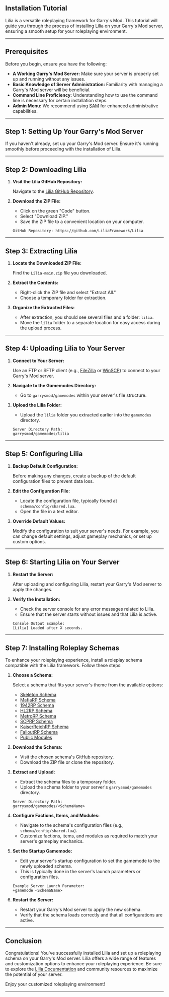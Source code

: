## **Installation Tutorial**

Lilia is a versatile roleplaying framework for Garry's Mod. This tutorial will guide you through the process of installing Lilia on your Garry's Mod server, ensuring a smooth setup for your roleplaying environment.

---

## Prerequisites

Before you begin, ensure you have the following:

- **A Working Garry's Mod Server:** Make sure your server is properly set up and running without any issues.
- **Basic Knowledge of Server Administration:** Familiarity with managing a Garry's Mod server will be beneficial.
- **Command Line Proficiency:** Understanding how to use the command line is necessary for certain installation steps.
- **Admin Menu:** We recommend using [SAM](https://www.gmodstore.com/market/view/sam) for enhanced administrative capabilities.

---

## Step 1: Setting Up Your Garry's Mod Server

If you haven't already, set up your Garry's Mod server. Ensure it's running smoothly before proceeding with the installation of Lilia.

---

## Step 2: Downloading Lilia

1. **Visit the Lilia GitHub Repository:**

    Navigate to the [Lilia GitHub Repository](https://github.com/LiliaFramework/Lilia).

2. **Download the ZIP File:**

    - Click on the green "Code" button.
    - Select "Download ZIP."
    - Save the ZIP file to a convenient location on your computer.

    ```plaintext
    GitHub Repository: https://github.com/LiliaFramework/Lilia
    ```

---

## Step 3: Extracting Lilia

1. **Locate the Downloaded ZIP File:**

    Find the `Lilia-main.zip` file you downloaded.

2. **Extract the Contents:**

    - Right-click the ZIP file and select "Extract All."
    - Choose a temporary folder for extraction.

3. **Organize the Extracted Files:**

    - After extraction, you should see several files and a folder: `lilia`.
    - Move the `lilia` folder to a separate location for easy access during the upload process.

---

## Step 4: Uploading Lilia to Your Server

1. **Connect to Your Server:**

    Use an FTP or SFTP client (e.g., [FileZilla](https://filezilla-project.org/) or [WinSCP](https://winscp.net/eng/index.php)) to connect to your Garry's Mod server.

2. **Navigate to the Gamemodes Directory:**

    - Go to `garrysmod/gamemodes` within your server's file structure.

3. **Upload the Lilia Folder:**

    - Upload the `lilia` folder you extracted earlier into the `gamemodes` directory.

    ```plaintext
    Server Directory Path:
    garrysmod/gamemodes/lilia
    ```

---

## Step 5: Configuring Lilia

1. **Backup Default Configuration:**

    Before making any changes, create a backup of the default configuration files to prevent data loss.

2. **Edit the Configuration File:**

    - Locate the configuration file, typically found at `schema/config/shared.lua`.
    - Open the file in a text editor.

3. **Override Default Values:**

    Modify the configuration to suit your server's needs. For example, you can change default settings, adjust gameplay mechanics, or set up custom options.

---

## Step 6: Starting Lilia on Your Server

1. **Restart the Server:**

    After uploading and configuring Lilia, restart your Garry's Mod server to apply the changes.

2. **Verify the Installation:**

    - Check the server console for any error messages related to Lilia.
    - Ensure that the server starts without issues and that Lilia is active.

    ```plaintext
    Console Output Example:
    [Lilia] Loaded after X seconds.
    ```

---

## Step 7: Installing Roleplay Schemas

To enhance your roleplaying experience, install a roleplay schema compatible with the Lilia framework. Follow these steps:

1. **Choose a Schema:**

    Select a schema that fits your server's theme from the available options:

    - [Skeleton Schema](https://github.com/LiliaFramework/Skeleton)
    - [MafiaRP Schema](https://github.com/LiliaFramework/MafiaRP)
    - [1942RP Schema](https://github.com/LiliaFramework/1942RP)
    - [HL2RP Schema](https://github.com/LiliaFramework/HL2RP)
    - [MetroRP Schema](https://github.com/LiliaFramework/MetroRP)
    - [SCPRP Schema](https://github.com/LiliaFramework/SCPRP)
    - [KaiserReichRP Schema](https://github.com/LiliaFramework/KaiserReichRP)
    - [FalloutRP Schema](https://github.com/LiliaFramework/FalloutRP)
    - [Public Modules](https://github.com/LiliaFramework/Modules)

2. **Download the Schema:**

    - Visit the chosen schema's GitHub repository.
    - Download the ZIP file or clone the repository.

3. **Extract and Upload:**

    - Extract the schema files to a temporary folder.
    - Upload the schema folder to your server's `garrysmod/gamemodes` directory.

    ```plaintext
    Server Directory Path:
    garrysmod/gamemodes/<SchemaName>
    ```

4. **Configure Factions, Items, and Modules:**

    - Navigate to the schema's configuration files (e.g., `schema/config/shared.lua`).
    - Customize factions, items, and modules as required to match your server's gameplay mechanics.

5. **Set the Startup Gamemode:**

    - Edit your server's startup configuration to set the gamemode to the newly uploaded schema.
    - This is typically done in the server's launch parameters or configuration files.

    ```plaintext
    Example Server Launch Parameter:
    +gamemode <SchemaName>
    ```

6. **Restart the Server:**

    - Restart your Garry's Mod server to apply the new schema.
    - Verify that the schema loads correctly and that all configurations are active.

---

## Conclusion

Congratulations! You've successfully installed Lilia and set up a roleplaying schema on your Garry's Mod server. Lilia offers a wide range of features and customization options to enhance your roleplaying experience. Be sure to explore the [Lilia Documentation](https://github.com/LiliaFramework/Lilia/blob/main/docs/README.md) and community resources to maximize the potential of your server.

Enjoy your customized roleplaying environment!

---